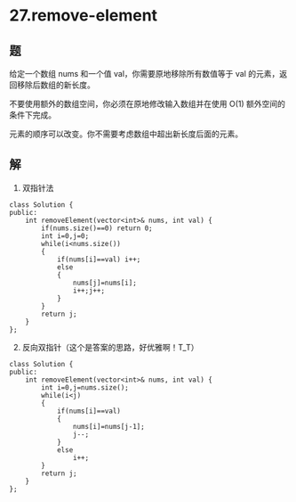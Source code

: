 # 27.remove-element

## 题

给定一个数组 nums 和一个值 val，你需要原地移除所有数值等于 val 的元素，返回移除后数组的新长度。

不要使用额外的数组空间，你必须在原地修改输入数组并在使用 O(1) 额外空间的条件下完成。

元素的顺序可以改变。你不需要考虑数组中超出新长度后面的元素。

## 解

1. 双指针法
```
class Solution {
public:
    int removeElement(vector<int>& nums, int val) {
        if(nums.size()==0) return 0;
        int i=0,j=0;
        while(i<nums.size())
        {
            if(nums[i]==val) i++;
            else
            {
                nums[j]=nums[i];
                i++;j++;
            }
        }
        return j;
    }
};
```
2. 反向双指针（这个是答案的思路，好优雅啊！T_T）
```
class Solution {
public:
    int removeElement(vector<int>& nums, int val) {
        int i=0,j=nums.size();
        while(i<j)
        {
            if(nums[i]==val)
            {
                nums[i]=nums[j-1];
                j--;
            }
            else
                i++;
        }
        return j;
    }
};
```